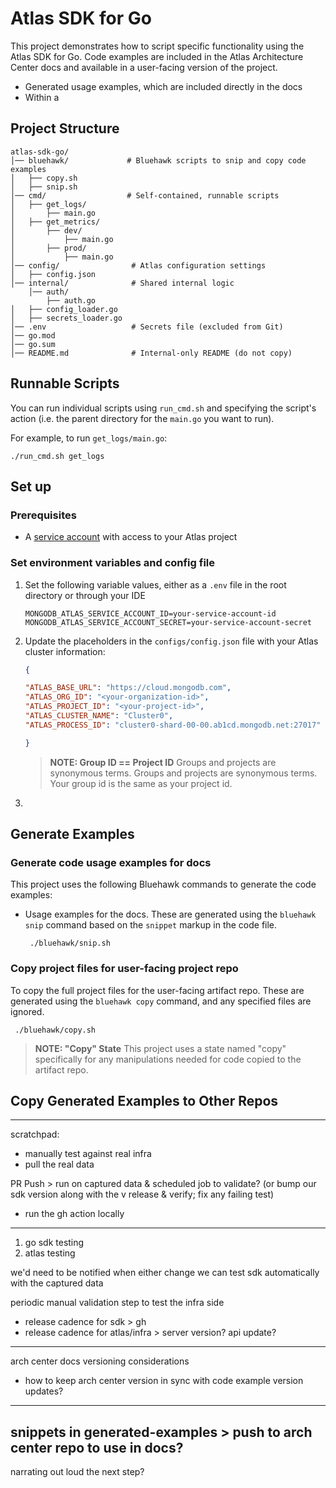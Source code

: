 [//]: # (.. Don't Copy to Target Repo )
# Atlas SDK for Go

This project demonstrates how to script specific functionality using the Atlas SDK for Go. Code examples are included in the Atlas Architecture Center docs and available in a user-facing version of the project. 

- Generated usage examples, which are included directly in the docs
- Within a 

## Project Structure
```text
atlas-sdk-go/
│── bluehawk/             # Bluehawk scripts to snip and copy code examples
│   ├── copy.sh  
│   ├── snip.sh  
│── cmd/                  # Self-contained, runnable scripts
│   ├── get_logs/  
│       ├── main.go             
│   ├── get_metrics/ 
│       ├── dev/ 
│           ├── main.go            
│       ├── prod/    
│           ├── main.go         
│── config/                # Atlas configuration settings
│   ├── config.json             
│── internal/              # Shared internal logic
    │── auth/              
        ├── auth.go                   
│   ├── config_loader.go        
│   ├── secrets_loader.go       
│── .env                   # Secrets file (excluded from Git)
│── go.mod                     
│── go.sum                           
│── README.md              # Internal-only README (do not copy)         
```

## Runnable Scripts
You can run individual scripts using `run_cmd.sh` and specifying the script's action (i.e. the parent directory for the `main.go` you want to run). 

For example, to run `get_logs/main.go`:
```shell
./run_cmd.sh get_logs
```

## Set up 

### Prerequisites

- A [service account](https://www.mongodb.com/docs/atlas/api/service-accounts-overview/#std-label-service-accounts-overview) with access to your Atlas project

### Set environment variables and config file

1. Set the following variable values, either as a `.env` file in the root directory or through your IDE
    ```shell
    MONGODB_ATLAS_SERVICE_ACCOUNT_ID=your-service-account-id
    MONGODB_ATLAS_SERVICE_ACCOUNT_SECRET=your-service-account-secret
    ```
2. Update the placeholders in the `configs/config.json` file with your Atlas cluster information:
    ```json
   {
    
    "ATLAS_BASE_URL": "https://cloud.mongodb.com", 
    "ATLAS_ORG_ID": "<your-organization-id>",
    "ATLAS_PROJECT_ID": "<your-project-id>",
    "ATLAS_CLUSTER_NAME": "Cluster0",
    "ATLAS_PROCESS_ID": "cluster0-shard-00-00.ab1cd.mongodb.net:27017"
    
   }
    ```
    > **NOTE: Group ID == Project ID** Groups and projects are synonymous terms. Groups and projects are synonymous terms. Your group id is the same as your project id. 
3. 

## Generate Examples

### Generate code usage examples for docs
This project uses the following Bluehawk commands to generate the code examples:

- Usage examples for the docs. These are generated using the `bluehawk snip` command based on the `snippet` markup in the code file.
  ```shell
   ./bluehawk/snip.sh
   ```
  
### Copy project files for user-facing project repo

To copy the full project files for the user-facing artifact repo. These are generated using the `bluehawk copy` command, and any specified files are ignored.
  ```shell
   ./bluehawk/copy.sh
   ```

> **NOTE: "Copy" State** This project uses a state named "copy" specifically for any manipulations needed for code copied to the artifact repo. 

## Copy Generated Examples to Other Repos



---
scratchpad:
- manually test against real infra
- pull the real data

PR Push > run on captured data
& scheduled job to validate? (or bump our sdk version along with the v release &
verify; fix any failing test)
- run the gh action locally
---
1. go sdk testing
2. atlas testing

we'd need to be notified when either change
we can test sdk automatically with the captured data

periodic manual validation step to test the infra side
- release cadence for sdk > gh
- release cadence for atlas/infra > server version? api update?
---
arch center docs versioning considerations
- how to keep arch center version in sync with code example version updates?
---
snippets in generated-examples > push to arch center repo to use in docs?
---
narrating out loud the next step?
